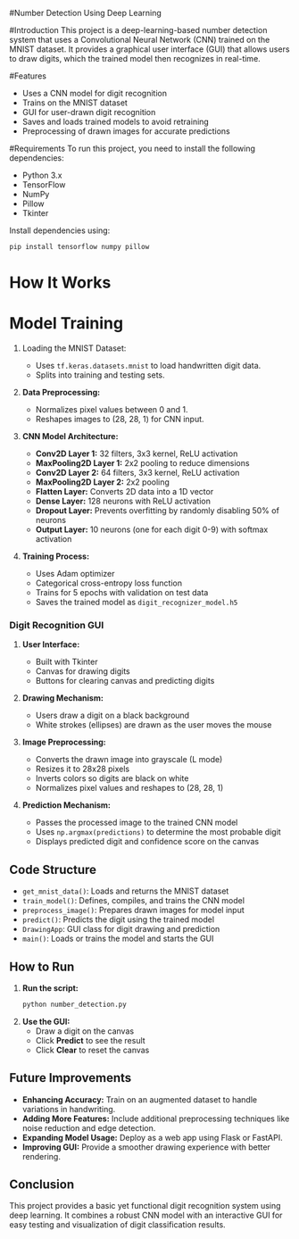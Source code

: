 #Number Detection Using Deep Learning

#Introduction
This project is a deep-learning-based number detection system that uses a Convolutional Neural Network (CNN) trained on the MNIST dataset. It provides a graphical user interface (GUI) that allows users to draw digits, which the trained model then recognizes in real-time.

#Features
- Uses a CNN model for digit recognition
- Trains on the MNIST dataset
- GUI for user-drawn digit recognition
- Saves and loads trained models to avoid retraining
- Preprocessing of drawn images for accurate predictions

#Requirements
To run this project, you need to install the following dependencies:
- Python 3.x
- TensorFlow
- NumPy
- Pillow
- Tkinter

Install dependencies using:
```sh
pip install tensorflow numpy pillow
```

# How It Works
# Model Training
1. Loading the MNIST Dataset:
   - Uses `tf.keras.datasets.mnist` to load handwritten digit data.
   - Splits into training and testing sets.

2. **Data Preprocessing:**
   - Normalizes pixel values between 0 and 1.
   - Reshapes images to (28, 28, 1) for CNN input.

3. **CNN Model Architecture:**
   - **Conv2D Layer 1:** 32 filters, 3x3 kernel, ReLU activation
   - **MaxPooling2D Layer 1:** 2x2 pooling to reduce dimensions
   - **Conv2D Layer 2:** 64 filters, 3x3 kernel, ReLU activation
   - **MaxPooling2D Layer 2:** 2x2 pooling
   - **Flatten Layer:** Converts 2D data into a 1D vector
   - **Dense Layer:** 128 neurons with ReLU activation
   - **Dropout Layer:** Prevents overfitting by randomly disabling 50% of neurons
   - **Output Layer:** 10 neurons (one for each digit 0-9) with softmax activation

4. **Training Process:**
   - Uses Adam optimizer
   - Categorical cross-entropy loss function
   - Trains for 5 epochs with validation on test data
   - Saves the trained model as `digit_recognizer_model.h5`

### Digit Recognition GUI
1. **User Interface:**
   - Built with Tkinter
   - Canvas for drawing digits
   - Buttons for clearing canvas and predicting digits

2. **Drawing Mechanism:**
   - Users draw a digit on a black background
   - White strokes (ellipses) are drawn as the user moves the mouse

3. **Image Preprocessing:**
   - Converts the drawn image into grayscale (L mode)
   - Resizes it to 28x28 pixels
   - Inverts colors so digits are black on white
   - Normalizes pixel values and reshapes to (28, 28, 1)

4. **Prediction Mechanism:**
   - Passes the processed image to the trained CNN model
   - Uses `np.argmax(predictions)` to determine the most probable digit
   - Displays predicted digit and confidence score on the canvas

## Code Structure
- `get_mnist_data()`: Loads and returns the MNIST dataset
- `train_model()`: Defines, compiles, and trains the CNN model
- `preprocess_image()`: Prepares drawn images for model input
- `predict()`: Predicts the digit using the trained model
- `DrawingApp`: GUI class for digit drawing and prediction
- `main()`: Loads or trains the model and starts the GUI

## How to Run
1. **Run the script:**
   ```sh
   python number_detection.py
   ```
2. **Use the GUI:**
   - Draw a digit on the canvas
   - Click **Predict** to see the result
   - Click **Clear** to reset the canvas

## Future Improvements
- **Enhancing Accuracy:** Train on an augmented dataset to handle variations in handwriting.
- **Adding More Features:** Include additional preprocessing techniques like noise reduction and edge detection.
- **Expanding Model Usage:** Deploy as a web app using Flask or FastAPI.
- **Improving GUI:** Provide a smoother drawing experience with better rendering.

## Conclusion
This project provides a basic yet functional digit recognition system using deep learning. It combines a robust CNN model with an interactive GUI for easy testing and visualization of digit classification results. 

